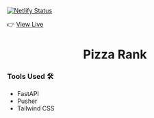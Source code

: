 [![Netlify Status](https://api.netlify.com/api/v1/badges/8d2e19ba-c97b-461c-88ce-67dbbaaebc86/deploy-status)](https://app.netlify.com/sites/pizza-rank/deploys)

👉 [View Live](https://pizza-rank.zainuddinsiddiqi.com/) 

<h1 align="center">Pizza Rank</h1>
 
### Tools Used 🛠

- FastAPI
- Pusher
- Tailwind CSS